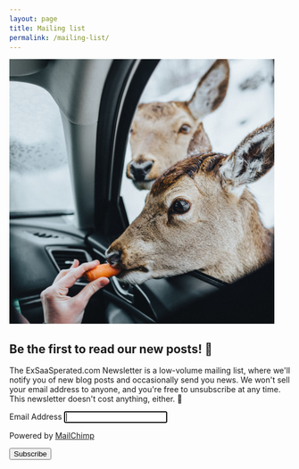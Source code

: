 ```yaml
---
layout: page
title: Mailing list
permalink: /mailing-list/
---
```


<div class="deerbox">
    <img src="/images/carrot-deer.jpg" class="deardeer">
</div>

## Be the first to read our new posts! 🥕

The ExSaaSperated.com Newsletter is a low-volume mailing list, where
we'll notify you of new blog posts and occasionally send you news.  We
won't sell your email address to anyone, and you're free to
unsubscribe at any time.  This newsletter doesn't cost anything,
either. 🤑

<!-- Begin Mailchimp Signup Form -->
<div id="mc_embed_signup">
<form action="https://hosposafe.us10.list-manage.com/subscribe/post?u=338df644da9bec2486e8bae32&amp;id=950809262c" method="post" id="mc-embedded-subscribe-form" name="mc-embedded-subscribe-form" class="validate" target="_blank" novalidate>
    <div id="mc_embed_signup_scroll">

<div class="mc-field-group">
	<label for="mce-EMAIL">Email Address</label>
	<input type="email" value="" name="EMAIL" autofocus="true" autocomplete="email" class="required email" id="mce-EMAIL">
</div>
<p>Powered by <a href="http://eepurl.com/g8r1rj" title="MailChimp - email marketing made easy and fun">MailChimp</a></p>
	<div id="mce-responses" class="clear">
		<div class="response" id="mce-error-response" style="display:none"></div>
		<div class="response" id="mce-success-response" style="display:none"></div>
	</div>    <!-- real people should not fill this in and expect good things - do not remove this or risk form bot signups-->
    <div style="position: absolute; left: -5000px;" aria-hidden="true"><input type="text" name="b_338df644da9bec2486e8bae32_950809262c" tabindex="-1" value=""></div>
    <div class="clear"><input type="submit" value="Subscribe" name="subscribe" id="mc-embedded-subscribe" class="button"></div>
    </div>
</form>
</div>
<!--End mc_embed_signup-->
